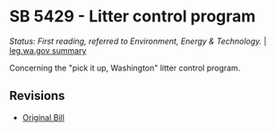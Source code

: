 # SB 5429 - Litter control program
*Status: First reading, referred to Environment, Energy & Technology.* | [leg.wa.gov summary](https://app.leg.wa.gov/billsummary?BillNumber=5429&Year=2021)

Concerning the "pick it up, Washington" litter control program.

## Revisions
* [Original Bill](1/)